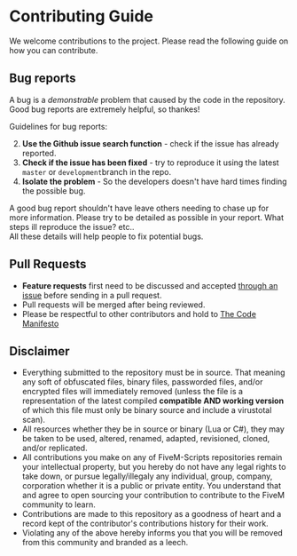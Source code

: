 # Contributing Guide

We welcome contributions to the project. Please read the following guide on how you can contribute.

## Bug reports 

A bug is a *demonstrable* problem that caused by the code in the repository. 
Good bug reports are extremely helpful, so thankes!

Guidelines for bug reports: 

2. **Use the Github issue search function** - check if the issue has already reported. 
3. **Check if the issue has been fixed** - try to reproduce it using the latest `master` or `development`branch in the repo. 
4. **Isolate the problem** - So the developers doesn't have hard times finding the possible bug. 
 
A good bug report shouldn't have leave others needing to chase up for more information. 
Please try to be detailed as possible in your report.  What steps ill reproduce the issue? etc..   
All these details will help people to fix potential bugs. 

## Pull Requests

- **Feature requests** first need to be discussed and accepted [through an issue](https://github.com/FiveM-Scripts/Essential_Freeroam/issues/new) before sending in a pull request.
- Pull requests will be merged after being reviewed.
- Please be respectful to other contributors and hold to [The Code Manifesto](http://codemanifesto.com/)

## Disclaimer
- Everything submitted to the repository must be in source. That meaning any soft of obfuscated files, binary files, passworded files, and/or encrypted files will immediately removed (unless the file is a representation of the latest compiled **compatible AND working version** of which this file must only be binary source and include a virustotal scan).
- All resources whether they be in source or binary (Lua or C#), they may be taken to be used, altered, renamed, adapted, revisioned, cloned, and/or replicated.
- All contributions you make on any of FiveM-Scripts repositories remain your intellectual property, but you hereby do not have any legal rights to take down, or pursue legally/illegaly any individual, group, company, corporation whether it is a public or private entity. You understand that and agree to open sourcing your contribution to contribute to the FiveM community to learn.
- Contributions are made to this repository as a goodness of heart and a record kept of the contributor's contributions history for their work.
- Violating any of the above hereby informs you that you will be removed from this community and branded as a leech.
